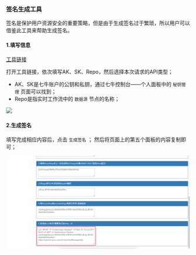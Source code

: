 ### 签名生成工具

签名是保护用户资源安全的重要策略，但是由于生成签名过于繁琐，所以用户可以借鉴此工具来帮助生成签名。

#### 1.填写信息

[工具链接](http://lestnakz.nq.cloudappl.com/)

打开工具链接，依次填写AK、SK、Repo，然后选择本次请求的API类型；

* AK、SK是七牛账户的公钥和私钥，通过七牛控制台——个人面板中的 `秘钥管理` 页面可以找到；
* Repo是指实时工作流中的 `数据源` 节点的名称；

![](_media/akutil.png)

#### 2.生成签名

填写完成相应内容后，点击 `生成签名` ；
然后将页面上的第五个面板的内容复制即可；

![](_media/akutil1.png)